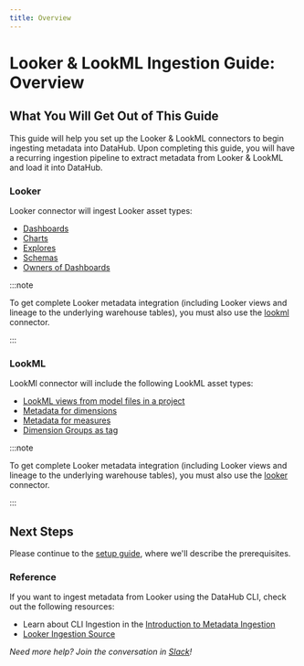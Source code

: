 ```yaml
---
title: Overview
---
```

# Looker & LookML Ingestion Guide: Overview

## What You Will Get Out of This Guide

This guide will help you set up the Looker & LookML connectors to begin ingesting metadata into DataHub.
Upon completing this guide, you will have a recurring ingestion pipeline to extract metadata from Looker & LookML and load it into DataHub. 

### Looker

Looker connector will ingest Looker asset types:

* [Dashboards](https://cloud.google.com/looker/docs/dashboards)
* [Charts](https://cloud.google.com/looker/docs/creating-visualizations)
* [Explores](https://cloud.google.com/looker/docs/reference/param-explore-explore) 
* [Schemas](https://developers.looker.com/api/explorer/4.0/methods/Metadata/connection_schemas) 
* [Owners of Dashboards](https://cloud.google.com/looker/docs/creating-user-defined-dashboards)

:::note

To get complete Looker metadata integration (including Looker views and lineage to the underlying warehouse tables), you must also use the [lookml](https://datahubproject.io/docs/generated/ingestion/sources/looker#module-lookml) connector.

:::


### LookML 

LookMl connector will include the following LookML asset types:

* [LookML views from model files in a project](https://cloud.google.com/looker/docs/reference/param-view-view)
* [Metadata for dimensions](https://cloud.google.com/looker/docs/reference/param-field-dimension)
* [Metadata for measures](https://cloud.google.com/looker/docs/reference/param-measure-types)
* [Dimension Groups as tag](https://cloud.google.com/looker/docs/reference/param-field-dimension-group)

:::note

To get complete Looker metadata integration (including Looker views and lineage to the underlying warehouse tables), you must also use the [looker](https://datahubproject.io/docs/generated/ingestion/sources/looker#module-looker) connector.

:::

## Next Steps
Please continue to the [setup guide](setup.md), where we'll describe the prerequisites.

### Reference

If you want to ingest metadata from Looker using the DataHub CLI, check out the following resources:
* Learn about CLI Ingestion in the [Introduction to Metadata Ingestion](../../../metadata-ingestion/README.md)
* [Looker Ingestion Source](https://datahubproject.io/docs/generated/ingestion/sources/Looker)

*Need more help? Join the conversation in [Slack](https://datahubproject.io/slack?utm_source=docs&utm_medium=docs&utm_campaign=docs_page_link)!*
